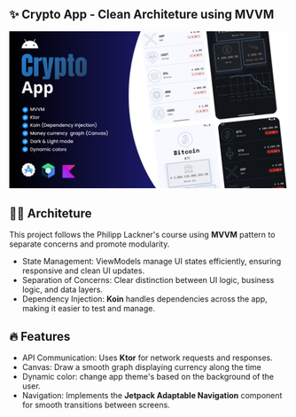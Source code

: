 ## ✨ Crypto App - Clean Architeture using MVVM
<p align="center">
  <img src="app/src/main/assets/banner.png">
</p>

## 🧑‍💻 Architeture
This project follows the Philipp Lackner's course using **MVVM** pattern to separate concerns and promote modularity.
- State Management: ViewModels manage UI states efficiently, ensuring responsive and clean UI updates.
- Separation of Concerns: Clear distinction between UI logic, business logic, and data layers.
- Dependency Injection: **Koin** handles dependencies across the app, making it easier to test and manage.

## 🔥 Features
- API Communication: Uses **Ktor** for network requests and responses.
- Canvas: Draw a smooth graph displaying currency along the time
- Dynamic color: change app theme's based on the background of the user.
- Navigation: Implements the **Jetpack Adaptable Navigation** component for smooth transitions between screens.
